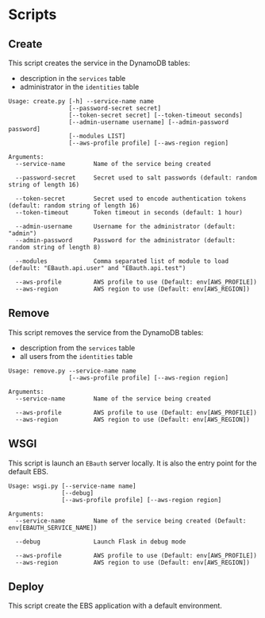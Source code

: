 Scripts
=======

## Create

This script creates the service in the DynamoDB tables:
 * description in the `services` table
 * administrator in the `identities` table

```
Usage: create.py [-h] --service-name name
                 [--password-secret secret]
                 [--token-secret secret] [--token-timeout seconds]
                 [--admin-username username] [--admin-password password]
                 [--modules LIST]
                 [--aws-profile profile] [--aws-region region]

Arguments:
  --service-name        Name of the service being created

  --password-secret     Secret used to salt passwords (default: random string of length 16)

  --token-secret        Secret used to encode authentication tokens (default: random string of length 16)
  --token-timeout       Token timeout in seconds (default: 1 hour)

  --admin-username      Username for the administrator (default: "admin")
  --admin-password      Password for the administrator (default: random string of length 8)

  --modules             Comma separated list of module to load (default: "EBauth.api.user" and "EBauth.api.test")

  --aws-profile         AWS profile to use (Default: env[AWS_PROFILE])
  --aws-region          AWS region to use (Default: env[AWS_REGION])
```

## Remove

This script removes the service from the DynamoDB tables:
 * description from the `services` table
 * all users from the `identities` table

```
Usage: remove.py --service-name name
                 [--aws-profile profile] [--aws-region region]

Arguments:
  --service-name        Name of the service being created

  --aws-profile         AWS profile to use (Default: env[AWS_PROFILE])
  --aws-region          AWS region to use (Default: env[AWS_REGION])
```

## WSGI

This script is launch an `EBauth` server locally. It is also the entry point for the default EBS.

```
Usage: wsgi.py [--service-name name]
               [--debug]
               [--aws-profile profile] [--aws-region region]

Arguments:
  --service-name        Name of the service being created (Default: env[EBAUTH_SERVICE_NAME])

  --debug               Launch Flask in debug mode

  --aws-profile         AWS profile to use (Default: env[AWS_PROFILE])
  --aws-region          AWS region to use (Default: env[AWS_REGION])
```

## Deploy

This script create the EBS application with a default environment.

```

```


